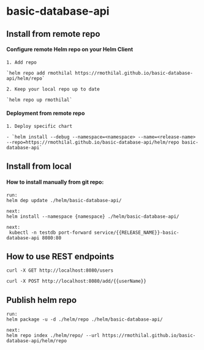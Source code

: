 # basic-database-api

## Install from remote repo

#### Configure remote Helm repo on your Helm Client
```
1. Add repo 

`helm repo add rmothilal https://rmothilal.github.io/basic-database-api/helm/repo`

2. Keep your local repo up to date

`helm repo up rmothilal`
```
#### Deployment from remote repo
```
1. Deploy specific chart

- `helm install --debug --namespace=<namespace> --name=<release-name> --repo=https://rmothilal.github.io/basic-database-api/helm/repo basic-database-api`
```

## Install from local

#### How to install manually from git repo:

```$xslt
run:
helm dep update ./helm/basic-database-api/

next:
helm install --namespace {namespace} ./helm/basic-database-api/

next:
 kubectl -n testdb port-forward service/{{RELEASE_NAME}}-basic-database-api 8080:80
```

## How to use REST endpoints

```$xslt
curl -X GET http://localhost:8080/users 

curl -X POST http://localhost:8080/add/{{userName}}
```

## Publish helm repo
```$xslt
run:
helm package -u -d ./helm/repo ./helm/basic-database-api/

next:
helm repo index ./helm/repo/ --url https://rmothilal.github.io/basic-database-api/helm/repo
```
